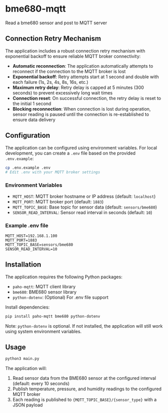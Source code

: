 # bme680-mqtt
Read a bme680 sensor and post to MQTT server

## Connection Retry Mechanism

The application includes a robust connection retry mechanism with exponential backoff to ensure reliable MQTT broker connectivity:

- **Automatic reconnection**: The application automatically attempts to reconnect if the connection to the MQTT broker is lost
- **Exponential backoff**: Retry attempts start at 1 second and double with each failure (1s, 2s, 4s, 8s, 16s, etc.)
- **Maximum retry delay**: Retry delay is capped at 5 minutes (300 seconds) to prevent excessively long wait times
- **Connection reset**: On successful connection, the retry delay is reset to the initial 1 second
- **Blocking reconnection**: When connection is lost during operation, sensor reading is paused until the connection is re-established to ensure data delivery

## Configuration

The application can be configured using environment variables. For local development, you can create a `.env` file based on the provided `.env.example`:

```bash
cp .env.example .env
# Edit .env with your MQTT broker settings
```

### Environment Variables

- `MQTT_HOST`: MQTT broker hostname or IP address (default: `localhost`)
- `MQTT_PORT`: MQTT broker port (default: `1883`)
- `MQTT_TOPIC_BASE`: Base topic for sensor data (default: `sensors/bme680`)
- `SENSOR_READ_INTERVAL`: Sensor read interval in seconds (default: `10`)

### Example .env file

```
MQTT_HOST=192.168.1.100
MQTT_PORT=1883
MQTT_TOPIC_BASE=sensors/bme680
SENSOR_READ_INTERVAL=10
```

## Installation

The application requires the following Python packages:
- `paho-mqtt`: MQTT client library
- `bme680`: BME680 sensor library
- `python-dotenv`: (Optional) For .env file support

Install dependencies:
```bash
pip install paho-mqtt bme680 python-dotenv
```

Note: `python-dotenv` is optional. If not installed, the application will still work using system environment variables.

## Usage

```bash
python3 main.py
```

The application will:
1. Read sensor data from the BME680 sensor at the configured interval (default: every 10 seconds)
2. Publish temperature, pressure, and humidity readings to the configured MQTT broker
3. Each reading is published to `{MQTT_TOPIC_BASE}/{sensor_type}` with a JSON payload
